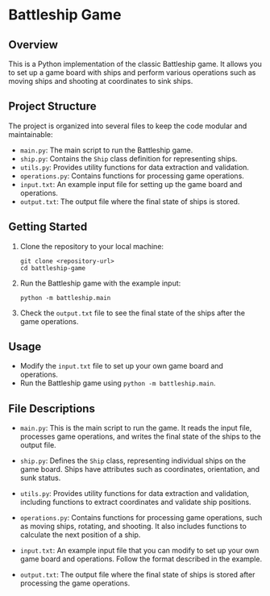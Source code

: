 # Battleship Game

## Overview
This is a Python implementation of the classic Battleship game. It allows you to set up a game board with ships and perform various operations such as moving ships and shooting at coordinates to sink ships.

## Project Structure
The project is organized into several files to keep the code modular and maintainable:
- `main.py`: The main script to run the Battleship game.
- `ship.py`: Contains the `Ship` class definition for representing ships.
- `utils.py`: Provides utility functions for data extraction and validation.
- `operations.py`: Contains functions for processing game operations.
- `input.txt`: An example input file for setting up the game board and operations.
- `output.txt`: The output file where the final state of ships is stored.

## Getting Started
1. Clone the repository to your local machine:

   ```shell
   git clone <repository-url>
   cd battleship-game
   ```

2. Run the Battleship game with the example input:

   ```shell
   python -m battleship.main
   ```

3. Check the `output.txt` file to see the final state of the ships after the game operations.

## Usage
- Modify the `input.txt` file to set up your own game board and operations.
- Run the Battleship game using `python -m battleship.main`.

## File Descriptions
- `main.py`: This is the main script to run the game. It reads the input file, processes game operations, and writes the final state of the ships to the output file.

- `ship.py`: Defines the `Ship` class, representing individual ships on the game board. Ships have attributes such as coordinates, orientation, and sunk status.

- `utils.py`: Provides utility functions for data extraction and validation, including functions to extract coordinates and validate ship positions.

- `operations.py`: Contains functions for processing game operations, such as moving ships, rotating, and shooting. It also includes functions to calculate the next position of a ship.

- `input.txt`: An example input file that you can modify to set up your own game board and operations. Follow the format described in the example.

- `output.txt`: The output file where the final state of ships is stored after processing the game operations.

